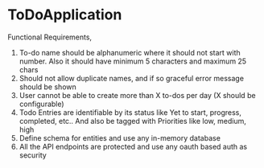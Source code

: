 # ToDoApplication

Functional Requirements,
1. To-do name should be alphanumeric where it should not start with number. Also it
   should have minimum 5 characters and maximum 25 chars
2. Should not allow duplicate names, and if so graceful error message should be shown
3. User cannot be able to create more than X to-dos per day (X should be configurable)
4. Todo Entries are identifiable by its status like Yet to start, progress, completed, etc.. And
   also be tagged with Priorities like low, medium, high
5. Define schema for entities and use any in-memory database
6. All the API endpoints are protected and use any oauth based auth as security